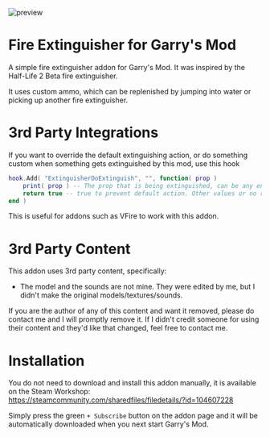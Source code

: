 ![preview](https://steamuserimages-a.akamaihd.net/ugc/938133213133049422/6A6EF4C1269AEEAC43557D8EF36303CB3F476CA7/)

# Fire Extinguisher for Garry's Mod

A simple fire extinguisher addon for Garry's Mod. It was inspired by the Half-Life 2 Beta fire extinguisher.

It uses custom ammo, which can be replenished by jumping into water or picking up another fire extinguisher.

# 3rd Party Integrations

If you want to override the default extinguishing action, or do something custom when something gets extinguished by this mod, use this hook

```lua
hook.Add( "ExtinguisherDoExtinguish", "", function( prop )
	print( prop ) -- The prop that is being extinguished, can be any entity
	return true -- true to prevent default action. Other values or no return will mean do default action.
end )
```

This is useful for addons such as VFire to work with this addon.

# 3rd Party Content

This addon uses 3rd party content, specifically:
* The model and the sounds are not mine. They were edited by me, but I didn't make the original models/textures/sounds.

If you are the author of any of this content and want it removed, please do contact me and I will promptly remove it.
If I didn't credit someone for using their content and they'd like that changed, feel free to contact me.

# Installation
You do not need to download and install this addon manually, it is available on the Steam Workshop:
https://steamcommunity.com/sharedfiles/filedetails/?id=104607228

Simply press the green `+ Subscribe` button on the addon page and it will be automatically downloaded when you next start Garry's Mod.
